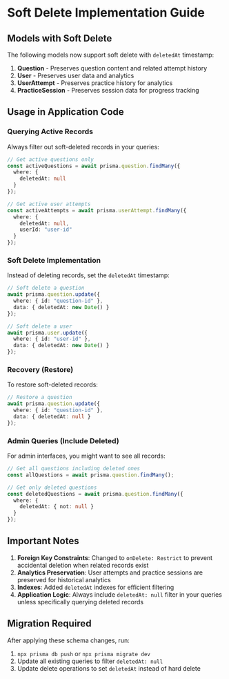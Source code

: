 # Soft Delete Implementation Guide

## Models with Soft Delete
The following models now support soft delete with `deletedAt` timestamp:

1. **Question** - Preserves question content and related attempt history
2. **User** - Preserves user data and analytics
3. **UserAttempt** - Preserves practice history for analytics
4. **PracticeSession** - Preserves session data for progress tracking

## Usage in Application Code

### Querying Active Records
Always filter out soft-deleted records in your queries:

```typescript
// Get active questions only
const activeQuestions = await prisma.question.findMany({
  where: {
    deletedAt: null
  }
});

// Get active user attempts
const activeAttempts = await prisma.userAttempt.findMany({
  where: {
    deletedAt: null,
    userId: "user-id"
  }
});
```

### Soft Delete Implementation
Instead of deleting records, set the `deletedAt` timestamp:

```typescript
// Soft delete a question
await prisma.question.update({
  where: { id: "question-id" },
  data: { deletedAt: new Date() }
});

// Soft delete a user
await prisma.user.update({
  where: { id: "user-id" },
  data: { deletedAt: new Date() }
});
```

### Recovery (Restore)
To restore soft-deleted records:

```typescript
// Restore a question
await prisma.question.update({
  where: { id: "question-id" },
  data: { deletedAt: null }
});
```

### Admin Queries (Include Deleted)
For admin interfaces, you might want to see all records:

```typescript
// Get all questions including deleted ones
const allQuestions = await prisma.question.findMany();

// Get only deleted questions
const deletedQuestions = await prisma.question.findMany({
  where: {
    deletedAt: { not: null }
  }
});
```

## Important Notes

1. **Foreign Key Constraints**: Changed to `onDelete: Restrict` to prevent accidental deletion when related records exist
2. **Analytics Preservation**: User attempts and practice sessions are preserved for historical analytics
3. **Indexes**: Added `deletedAt` indexes for efficient filtering
4. **Application Logic**: Always include `deletedAt: null` filter in your queries unless specifically querying deleted records

## Migration Required
After applying these schema changes, run:
1. `npx prisma db push` or `npx prisma migrate dev`
2. Update all existing queries to filter `deletedAt: null`
3. Update delete operations to set `deletedAt` instead of hard delete